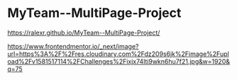 # MyTeam--MultiPage-Project
https://ralexr.github.io/MyTeam--MultiPage-Project/

https://www.frontendmentor.io/_next/image?url=https%3A%2F%2Fres.cloudinary.com%2Fdz209s6jk%2Fimage%2Fupload%2Fv1581517114%2FChallenges%2Fixjx74lti9wkn6hu7f21.jpg&w=1920&q=75
